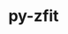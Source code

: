 ---
title: "py-zfit"
layout: cache
categories: [package, develop]
meta: {"compilers": ["none"], "num_specs": 8, "num_specs_by_stack": {"hep": 8, "root": 8}, "oss": ["ubuntu22.04"], "platforms": ["linux"], "stacks": ["hep", "root"], "targets": ["x86_64_v3"], "versions": ["0.23.0"]}
spec_details: [{"compiler": "none", "hash": "5ootlycb2p2dagmhurtfvus6czgsfuwu", "os": "ubuntu22.04", "platform": "linux", "size": "-", "stacks": ["hep", "root"], "target": "x86_64_v3", "variants": ["build_system=python_pip", "+hs3", "~nlopt"], "versions": ["0.23.0"]}, {"compiler": "none", "hash": "6kg5dn6dxqht6fhh474dg55vbyu7hdaa", "os": "ubuntu22.04", "platform": "linux", "size": "-", "stacks": ["hep", "root"], "target": "x86_64_v3", "variants": ["build_system=python_pip", "+hs3", "~nlopt"], "versions": ["0.23.0"]}, {"compiler": "none", "hash": "7xuomiklmpc6s6wffbvhgsdnka46r6eu", "os": "ubuntu22.04", "platform": "linux", "size": "-", "stacks": ["hep", "root"], "target": "x86_64_v3", "variants": ["build_system=python_pip", "+hs3", "~nlopt"], "versions": ["0.23.0"]}, {"compiler": "none", "hash": "gazidpupm7czj7g44kuf33h57fha3tbo", "os": "ubuntu22.04", "platform": "linux", "size": "-", "stacks": ["hep", "root"], "target": "x86_64_v3", "variants": ["build_system=python_pip", "+hs3", "~nlopt"], "versions": ["0.23.0"]}, {"compiler": "none", "hash": "hfnmkl3d3mwfcqw4q5clgelzgjz4it2r", "os": "ubuntu22.04", "platform": "linux", "size": "-", "stacks": ["hep", "root"], "target": "x86_64_v3", "variants": ["build_system=python_pip", "+hs3", "~nlopt"], "versions": ["0.23.0"]}, {"compiler": "none", "hash": "owc5mmk7mmq2bfygzapgfdhh3z2pwqxy", "os": "ubuntu22.04", "platform": "linux", "size": "-", "stacks": ["hep", "root"], "target": "x86_64_v3", "variants": ["build_system=python_pip", "+hs3", "~nlopt"], "versions": ["0.23.0"]}, {"compiler": "none", "hash": "v5726jriwoadak6a4zwtpgxnidxag6nc", "os": "ubuntu22.04", "platform": "linux", "size": "-", "stacks": ["hep", "root"], "target": "x86_64_v3", "variants": ["build_system=python_pip", "+hs3", "~nlopt"], "versions": ["0.23.0"]}, {"compiler": "none", "hash": "wtyip2jbmunsg7bmc6coskpccpk7rs4z", "os": "ubuntu22.04", "platform": "linux", "size": "-", "stacks": ["hep", "root"], "target": "x86_64_v3", "variants": ["build_system=python_pip", "+hs3", "~nlopt"], "versions": ["0.23.0"]}]
---